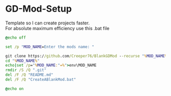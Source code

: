 # GD-Mod-Setup
Template so I can create projects faster.<br>
For absolute maximum efficiency use this .bat file

```bat
@echo off

set /p "MOD_NAME=Enter the mods name: "

git clone https://github.com/Creeper76/BlankGDMod --recurse "%MOD_NAME%"
cd "%MOD_NAME%"
echo|set /p="%MOD_NAME:"=%">env\MOD_NAME
rmdir /S /Q ".git"
del /F /Q "README.md"
del /F /Q "CreateABlankMod.bat"

@echo on
```
